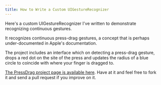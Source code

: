```yaml
---
title: How to Write a Custom UIGestureRecognizer
---
```


Here's a custom UIGestureRecognizer I've written to demonstrate recognizing
continuous gestures.

It recognizes continuous press-drag gestures, a concept that is perhaps
under-documented in Apple's documentation.

The project includes an interface which on detecting a press-drag
gesture, drops a red dot on the site of the press and updates the
radius of a blue circle to coincide with where your finger is dragged
to.

[The PressDrag project page is available here](https://github.com/futureperfect/PressDrag).
Have at it and feel free to fork it and send a pull request if you improve on it.
